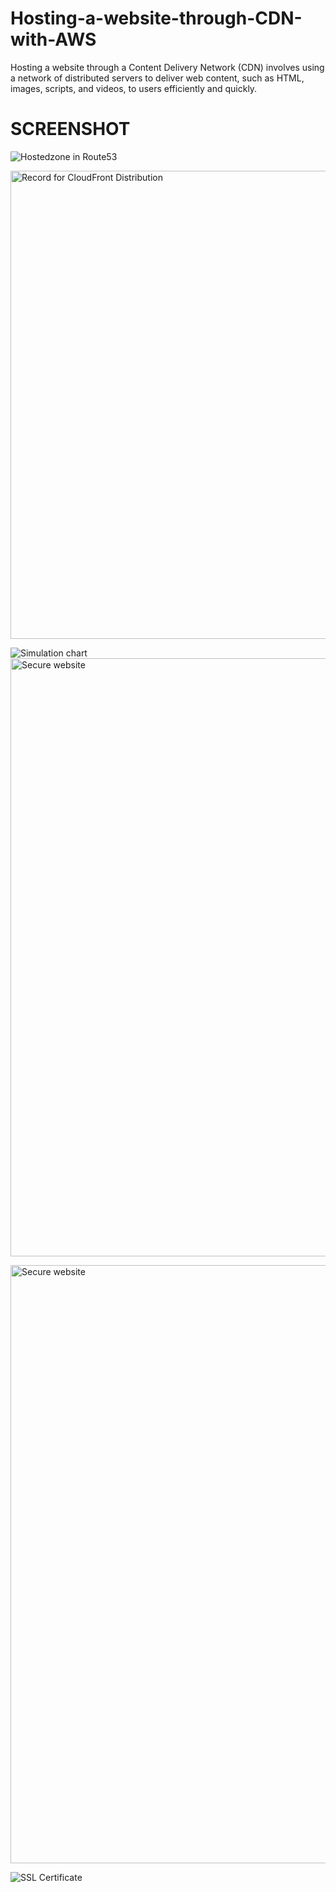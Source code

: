 # Hosting-a-website-through-CDN-with-AWS
Hosting a website through a Content Delivery Network (CDN) involves using a network of distributed servers to deliver web content, such as HTML, images, scripts, and videos, to users efficiently and quickly.
# SCREENSHOT
![Hostedzone in Route53](https://github.com/RAJAT-VAR/Hosting-a-website-through-CDN-with-AWS/assets/132341485/3cca0360-ca83-4baa-9a7a-1672d996846c)

<img width="749" alt="Record for CloudFront Distribution" src="https://github.com/RAJAT-VAR/Hosting-a-website-through-CDN-with-AWS/assets/132341485/448fc033-5c35-4b96-a19d-109bcb3daa85"> 

![Simulation chart](https://github.com/RAJAT-VAR/Hosting-a-website-through-CDN-with-AWS/assets/132341485/8a2f376f-06f9-432e-abfd-dc4dd09c6f1d)
<img width="957" alt="Secure website" src="https://github.com/RAJAT-VAR/Hosting-a-website-through-CDN-with-AWS/assets/132341485/69e200e6-c261-4a52-8864-fc78abb20f1a">

<img width="957" alt="Secure website" src="https://github.com/RAJAT-VAR/Hosting-a-website-through-CDN-with-AWS/assets/132341485/70d9e650-89d0-4975-a899-653b315ef418">

![SSL Certificate](https://github.com/RAJAT-VAR/Hosting-a-website-through-CDN-with-AWS/assets/132341485/6195590c-e222-49b0-b363-153d6e29c1d8)
